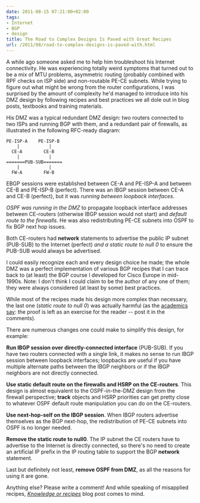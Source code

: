 ```yaml
---
date: 2011-08-15 07:21:00+02:00
tags:
- Internet
- BGP
- design
title: The Road to Complex Designs Is Paved with Great Recipes
url: /2011/08/road-to-complex-designs-is-paved-with.html
---
```

A while ago someone asked me to help him troubleshoot his Internet connectivity. He was experiencing totally weird symptoms that turned out to be a mix of MTU problems, asymmetric routing (probably combined with RPF checks on ISP side) and non-routable PE-CE subnets. While trying to figure out what might be wrong from the router configurations, I was surprised by the amount of complexity he'd managed to introduce into his DMZ design by following recipes and best practices we all dole out in blog posts, textbooks and training materials.
<!--more-->
His DMZ was a typical redundant DMZ design: two routers connected to two ISPs and running BGP with them, and a redundant pair of firewalls, as illustrated in the following RFC-ready diagram:

```
PE-ISP-A    PE-ISP-B
    |           |
  CE-A        CE-B
    |           |
=======PUB-SUB=======
    |           |
  FW-A        FW-B
```

EBGP sessions were established between CE-A and PE-ISP-A and between CE-B and PE-ISP-B (perfect). There was an IBGP session between CE-A and CE-B (perfect), but it was *running between loopback interfaces*.

*OSPF was running in the DMZ* to propagate loopback interface addresses between CE-routers (otherwise IBGP session would not start) and *default route to* *the* *firewalls*. He was also redistributing PE-CE subnets into OSPF to fix BGP next hop issues.

Both CE-routers had **network** statements to advertise the public IP subnet (PUB-SUB) to the Internet (perfect) *and a static route to null 0* to ensure the PUB-SUB would always be advertised.

I could easily recognize each and every design choice he made; the whole DMZ was a perfect implementation of various BGP recipes that I can trace back to (at least) the BGP course I developed for Cisco Europe in mid-1990s. Note: I don't think I could claim to be the author of any one of them; they were always considered (at least by some) best practices.

While most of the recipes made his design more complex than necessary, the last one (*static route to null 0*) was actually harmful (as the [academics say](http://www.catb.org/jargon/html/E/exercise--left-as-an.html): the proof is left as an exercise for the reader -- post it in the comments).

There are numerous changes one could make to simplify this design, for example:

**Run IBGP session over directly-connected interface** (PUB-SUB). If you have two routers connected with a single link, it makes no sense to run IBGP session between loopback interfaces; loopbacks are useful if you have multiple alternate paths between the IBGP neighbors or if the IBGP neighbors are not directly connected.

**Use static default route on the firewalls and HSRP on the CE-routers**. This design is almost equivalent to the OSPF-in-the-DMZ design from the firewall perspective; **track** objects and HSRP priorities can get pretty close to whatever OSPF default route manipulation you can do on the CE-routers.

**Use next-hop-self on the IBGP session**. When IBGP routers advertise themselves as the BGP next-hop, the redistribution of PE-CE subnets into OSPF is no longer needed.

**Remove the static route to null0**. The IP subnet the CE routers have to advertise to the Internet is directly connected, so there's no need to create an artificial IP prefix in the IP routing table to support the BGP **network** statement.

Last but definitely not least, **remove OSPF from DMZ**, as all the reasons for using it are gone.

Anything else? Please write a comment! And while speaking of misapplied recipes, [*Knowledge or recipes*](http://blog.ipspace.net/2008/09/knowledge-or-recipes.html) blog post comes to mind.